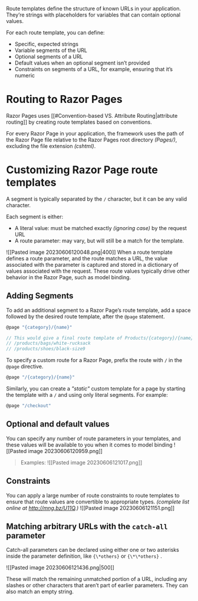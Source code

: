 Route templates define the structure of known URLs in your application. They’re strings with placeholders for variables that can contain optional values.

For each route template, you can define:
- Specific, expected strings
- Variable segments of the URL
- Optional segments of a URL
- Default values when an optional segment isn’t provided
- Constraints on segments of a URL, for example, ensuring that it’s numeric

# Routing to Razor Pages
Razor Pages uses [[#Convention-based VS. Attribute Routing|attribute routing]] by creating route templates based on conventions.

For every Razor Page in your application, the framework uses the path of the Razor Page file relative to the Razor Pages root directory *(Pages/)*, excluding the file extension *(cshtml)*.

# Customizing Razor Page route templates
A segment is typically separated by the `/` character, but it can be any valid character.

Each segment is either:
- A literal value: must be matched exactly *(ignoring case)* by the request URL
- A route parameter: may vary, but will still be a match for the template.

![[Pasted image 20230606120048.png|400]]
When a route template defines a route parameter, and the route matches a URL, the value associated with the parameter is captured and stored in a dictionary of values associated with the request.
These route values typically drive other behavior in the Razor Page, such as model binding.

## Adding Segments
To add an additional segment to a Razor Page’s route template, add a space followed by the desired route template, after the `@page` statement.
```c
@page "{category}/{name}"

// This would give a final route template of Products/{category}/{name} which would match all of the following URLs:
// /products/bags/white-rucksack
// /products/shoes/black-size9
```

To specify a custom route for a Razor Page, prefix the route with `/` in the `@page` directive.
```c
@page "/{category}/{name}"
```

Similarly, you can create a *"static"* custom template for a page by starting the template with a `/` and using only literal segments. For example:
```c
@page "/checkout"
```

## Optional and default values
You can specify any number of route parameters in your templates, and these values will be available to you when it comes to model binding
![[Pasted image 20230606120959.png]]

> Examples:
> ![[Pasted image 20230606121017.png]]

## Constraints
You can apply a large number of route constraints to route templates to ensure that route values are convertible to appropriate types. *(complete list online at http://mng.bz/U11Q.)*
![[Pasted image 20230606121151.png]]

## Matching arbitrary URLs with the `catch-all` parameter
Catch-all parameters can be declared using either one or two asterisks inside the parameter definition, like `{\*others}` or `{\*\*others}` .

![[Pasted image 20230606121436.png|500]]

These will match the remaining unmatched portion of a URL, including any slashes or other characters that aren’t part of earlier parameters.
They can also match an empty string.
